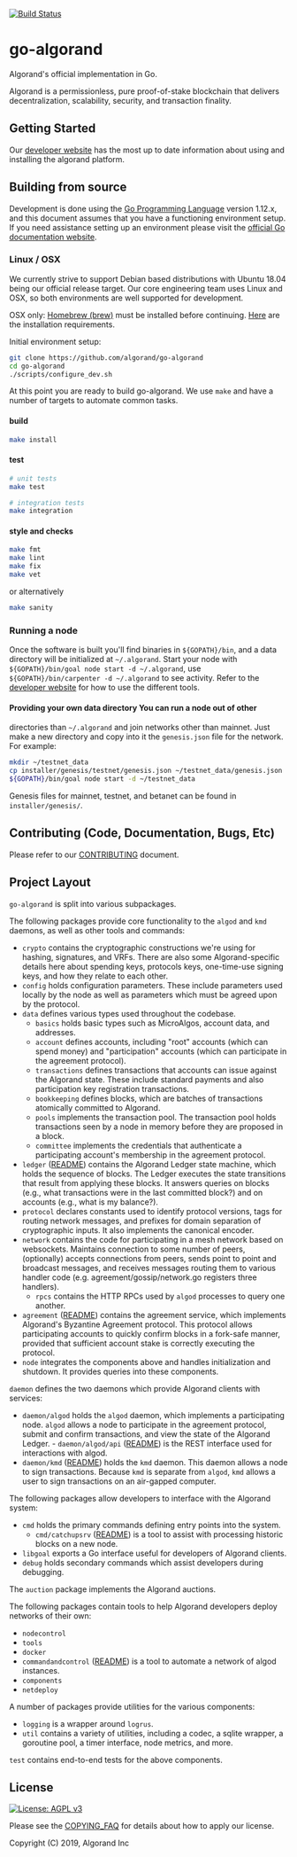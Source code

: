 [![Build Status](https://travis-ci.com/algorand/go-algorand.svg?token=25XP72ADqbCQJ3TJVC9S&branch=master)](https://travis-ci.com/algorand/go-algorand)

go-algorand
====================
Algorand's official implementation in Go.

Algorand is a permissionless, pure proof-of-stake blockchain that delivers
decentralization, scalability, security, and transaction finality.

## Getting Started ##

Our [developer website][developer site url] has the most up to date information
about using and installing the algorand platform.

## Building from source ##

Development is done using the [Go Programming Language](https://golang.org/)
version 1.12.x, and this document assumes that you have a functioning
environment setup. If you need assistance setting up an environment please visit
the [official Go documentation website](https://golang.org/doc/).

### Linux / OSX ###

We currently strive to support Debian based distributions with Ubuntu 18.04
being our official release target. Our core engineering team uses Linux and OSX,
so both environments are well supported for development.

OSX only: [Homebrew (brew)](https://brew.sh) must be installed before
continuing. [Here](https://docs.brew.sh/Installation) are the installation
requirements.

Initial environment setup:
```bash
git clone https://github.com/algorand/go-algorand
cd go-algorand
./scripts/configure_dev.sh
```

At this point you are ready to build go-algorand. We use `make` and have a
number of targets to automate common tasks.

#### build
```bash
make install
```

#### test
```bash
# unit tests
make test 

# integration tests
make integration 
```

#### style and checks
```bash
make fmt
make lint
make fix
make vet
```
or alternatively
```bash
make sanity
```

### Running a node

Once the software is built you'll find binaries in `${GOPATH}/bin`, and a data
directory will be initialized at `~/.algorand`. Start your node with
`${GOPATH}/bin/goal node start -d ~/.algorand`, use `${GOPATH}/bin/carpenter -d
~/.algorand` to see activity. Refer to the [developer website][developer site
url] for how to use the different tools.

#### Providing your own data directory You can run a node out of other
directories than `~/.algorand` and join networks other than mainnet. Just make a
new directory and copy into it the `genesis.json` file for the network. For
example:
```bash
mkdir ~/testnet_data
cp installer/genesis/testnet/genesis.json ~/testnet_data/genesis.json
${GOPATH}/bin/goal node start -d ~/testnet_data
```
Genesis files for mainnet, testnet, and betanet can be found in
`installer/genesis/`.

## Contributing (Code, Documentation, Bugs, Etc) ##

Please refer to our [CONTRIBUTING](CONTRIBUTING.md) document.


## Project Layout ##

`go-algorand` is split into various subpackages.

The following packages provide core functionality to the `algod` and `kmd`
daemons, as well as other tools and commands:

  - `crypto` contains the cryptographic constructions we're using for hashing,
    signatures, and VRFs. There are also some Algorand-specific details here
    about spending keys, protocols keys, one-time-use signing keys, and how they
    relate to each other.
  - `config` holds configuration parameters.  These include parameters used
    locally by the node as well as parameters which must be agreed upon by the
    protocol.
  - `data` defines various types used throughout the codebase.
	 - `basics` holds basic types such as MicroAlgos, account data, and
           addresses.
	 - `account` defines accounts, including "root" accounts (which can
           spend money) and "participation" accounts (which can participate in
           the agreement protocol).
	 - `transactions` defines transactions that accounts can issue against
           the Algorand state.  These include standard payments and also
           participation key registration transactions.
	 - `bookkeeping` defines blocks, which are batches of transactions
           atomically committed to Algorand.
	 - `pools` implements the transaction pool.  The transaction pool holds
           transactions seen by a node in memory before they are proposed in a
           block.
	 - `committee` implements the credentials that authenticate a
           participating account's membership in the agreement protocol.
  - `ledger` ([README](ledger/README.md)) contains the Algorand Ledger state
    machine, which holds the sequence of blocks.  The Ledger executes the state
    transitions that result from applying these blocks.  It answers queries on
    blocks (e.g., what transactions were in the last committed block?) and on
    accounts (e.g., what is my balance?).
  - `protocol` declares constants used to identify protocol versions, tags for
    routing network messages, and prefixes for domain separation of
    cryptographic inputs.  It also implements the canonical encoder.
  - `network` contains the code for participating in a mesh network based on
    websockets. Maintains connection to some number of peers, (optionally)
    accepts connections from peers, sends point to point and broadcast messages,
    and receives messages routing them to various handler code
    (e.g. agreement/gossip/network.go registers three handlers).
	 - `rpcs` contains the HTTP RPCs used by `algod` processes to query one
           another.
  - `agreement` ([README](agreement/README.md)) contains the agreement service,
    which implements Algorand's Byzantine Agreement protocol.  This protocol
    allows participating accounts to quickly confirm blocks in a fork-safe
    manner, provided that sufficient account stake is correctly executing the
    protocol.
  - `node` integrates the components above and handles initialization and
    shutdown.  It provides queries into these components.

`daemon` defines the two daemons which provide Algorand clients with services:

  - `daemon/algod` holds the `algod` daemon, which implements a participating
    node.  `algod` allows a node to participate in the agreement protocol,
    submit and confirm transactions, and view the state of the Algorand Ledger.
         - `daemon/algod/api` ([README](daemon/algod/api/README.md)) is the REST
           interface used for interactions with algod.
  - `daemon/kmd` ([README](daemon/kmd/README.md)) holds the `kmd` daemon.  This
    daemon allows a node to sign transactions.  Because `kmd` is separate from
    `algod`, `kmd` allows a user to sign transactions on an air-gapped computer.
  
The following packages allow developers to interface with the Algorand system:

  - `cmd` holds the primary commands defining entry points into the system.
	 - `cmd/catchupsrv` ([README](cmd/catchupsrv/README.md)) is a tool to
           assist with processing historic blocks on a new node.
  - `libgoal` exports a Go interface useful for developers of Algorand clients.
  - `debug` holds secondary commands which assist developers during debugging.
  
The `auction` package implements the Algorand auctions.

The following packages contain tools to help Algorand developers deploy networks
of their own:

  - `nodecontrol`
  - `tools`
  - `docker`
  - `commandandcontrol` ([README](test/commandandcontrol/README.md)) is a tool to
    automate a network of algod instances.
  - `components`
  - `netdeploy`
  
A number of packages provide utilities for the various components:

  - `logging` is a wrapper around `logrus`.
  - `util` contains a variety of utilities, including a codec, a sqlite wrapper,
    a goroutine pool, a timer interface, node metrics, and more.
  
`test` contains end-to-end tests for the above components.


## License
[![License: AGPL v3](https://img.shields.io/badge/License-AGPL%20v3-blue.svg)](COPYING)

Please see the [COPYING_FAQ](COPYING_FAQ) for details about how to apply our license.

Copyright (C) 2019, Algorand Inc

[developer site url]: https://developer.algorand.org/
